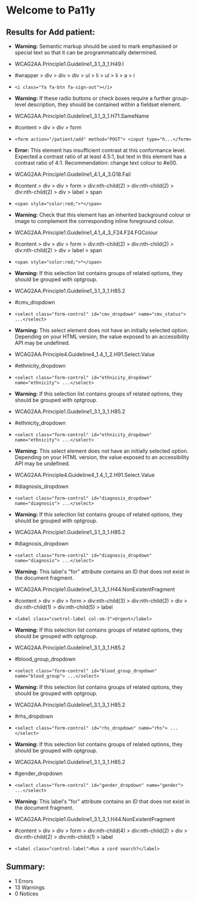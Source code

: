 # Welcome to Pa11y

## Results for Add patient:
* __Warning:__ Semantic markup should be used to mark emphasised or special text so that it can be programmatically determined.
 * WCAG2AA.Principle1.Guideline1_3.1_3_1.H49.I
 * #wrapper > div > div > div > ul > li > ul > li > a > i
 * `<i class="fa fa-btn fa-sign-out"></i>`

* __Warning:__ If these radio buttons or check boxes require a further group-level description, they should be contained within a fieldset element.
 * WCAG2AA.Principle1.Guideline1_3.1_3_1.H71.SameName
 * #content > div > div > form
 * `<form action="/patient/add" method="POST"> <input type="h...</form>`

* __Error:__ This element has insufficient contrast at this conformance level. Expected a contrast ratio of at least 4.5:1, but text in this element has a contrast ratio of 4:1. Recommendation: change text colour to #e00.
 * WCAG2AA.Principle1.Guideline1_4.1_4_3.G18.Fail
 * #content > div > div > form > div:nth-child(2) > div:nth-child(2) > div:nth-child(2) > div > label > span
 * `<span style="color:red;">*</span>`

* __Warning:__ Check that this element has an inherited background colour or image to complement the corresponding inline foreground colour.
 * WCAG2AA.Principle1.Guideline1_4.1_4_3_F24.F24.FGColour
 * #content > div > div > form > div:nth-child(2) > div:nth-child(2) > div:nth-child(2) > div > label > span
 * `<span style="color:red;">*</span>`

* __Warning:__ If this selection list contains groups of related options, they should be grouped with optgroup.
 * WCAG2AA.Principle1.Guideline1_3.1_3_1.H85.2
 * #cmv_dropdown
 * `<select class="form-control" id="cmv_dropdown" name="cmv_status"> ...</select>`

* __Warning:__ This select element does not have an initially selected option. Depending on your HTML version, the value exposed to an accessibility API may be undefined.
 * WCAG2AA.Principle4.Guideline4_1.4_1_2.H91.Select.Value
 * #ethnicity_dropdown
 * `<select class="form-control" id="ethnicity_dropdown" name="ethnicity"> ...</select>`

* __Warning:__ If this selection list contains groups of related options, they should be grouped with optgroup.
 * WCAG2AA.Principle1.Guideline1_3.1_3_1.H85.2
 * #ethnicity_dropdown
 * `<select class="form-control" id="ethnicity_dropdown" name="ethnicity"> ...</select>`

* __Warning:__ This select element does not have an initially selected option. Depending on your HTML version, the value exposed to an accessibility API may be undefined.
 * WCAG2AA.Principle4.Guideline4_1.4_1_2.H91.Select.Value
 * #diagnosis_dropdown
 * `<select class="form-control" id="diagnosis_dropdown" name="diagnosis"> ...</select>`

* __Warning:__ If this selection list contains groups of related options, they should be grouped with optgroup.
 * WCAG2AA.Principle1.Guideline1_3.1_3_1.H85.2
 * #diagnosis_dropdown
 * `<select class="form-control" id="diagnosis_dropdown" name="diagnosis"> ...</select>`

* __Warning:__ This label's "for" attribute contains an ID that does not exist in the document fragment.
 * WCAG2AA.Principle1.Guideline1_3.1_3_1.H44.NonExistentFragment
 * #content > div > div > form > div:nth-child(3) > div:nth-child(2) > div > div:nth-child(1) > div:nth-child(5) > label
 * `<label class="control-label col-sm-3">Urgent</label>`

* __Warning:__ If this selection list contains groups of related options, they should be grouped with optgroup.
 * WCAG2AA.Principle1.Guideline1_3.1_3_1.H85.2
 * #blood_group_dropdown
 * `<select class="form-control" id="blood_group_dropdown" name="blood_group"> ...</select>`

* __Warning:__ If this selection list contains groups of related options, they should be grouped with optgroup.
 * WCAG2AA.Principle1.Guideline1_3.1_3_1.H85.2
 * #rhs_dropdown
 * `<select class="form-control" id="rhs_dropdown" name="rhs"> ...</select>`

* __Warning:__ If this selection list contains groups of related options, they should be grouped with optgroup.
 * WCAG2AA.Principle1.Guideline1_3.1_3_1.H85.2
 * #gender_dropdown
 * `<select class="form-control" id="gender_dropdown" name="gender"> ...</select>`

* __Warning:__ This label's "for" attribute contains an ID that does not exist in the document fragment.
 * WCAG2AA.Principle1.Guideline1_3.1_3_1.H44.NonExistentFragment
 * #content > div > div > form > div:nth-child(4) > div:nth-child(2) > div > div:nth-child(2) > div:nth-child(1) > label
 * `<label class="control-label">Run a cord search?</label>`


## Summary:
* 1 Errors
* 13 Warnings
* 0 Notices
